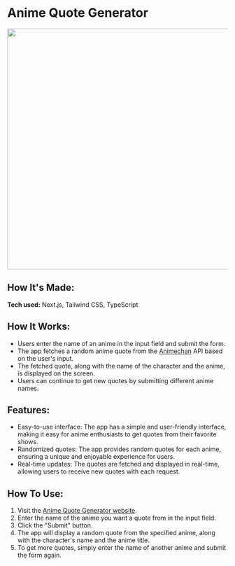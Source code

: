# Anime Quote Generator

<p align="center">
  <img width="850" height="550" src="https://i.pinimg.com/originals/51/c0/95/51c0951fd16ddbef2933ea240ea04fd6.gif">
</p>

## How It's Made:

**Tech used:** Next.js, Tailwind CSS, TypeScript

## How It Works:

- Users enter the name of an anime in the input field and submit the form.
- The app fetches a random anime quote from the [Animechan](https://animechan.xyz) API based on the user's input.
- The fetched quote, along with the name of the character and the anime, is displayed on the screen.
- Users can continue to get new quotes by submitting different anime names.

## Features:

- Easy-to-use interface: The app has a simple and user-friendly interface, making it easy for anime enthusiasts to get quotes from their favorite shows.
- Randomized quotes: The app provides random quotes for each anime, ensuring a unique and enjoyable experience for users.
- Real-time updates: The quotes are fetched and displayed in real-time, allowing users to receive new quotes with each request.

## How To Use:

1. Visit the [Anime Quote Generator website](https://anime-quote-generator-next.vercel.app).
2. Enter the name of the anime you want a quote from in the input field.
3. Click the "Submit" button.
4. The app will display a random quote from the specified anime, along with the character's name and the anime title.
5. To get more quotes, simply enter the name of another anime and submit the form again.
